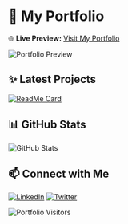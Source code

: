 # 🚀 My Portfolio

🌐 **Live Preview:** [Visit My Portfolio](https://viveksaha18.github.io/portfolio/)

![Portfolio Preview](https://viveksaha18.github.io/portfolio/screenshot.png)

## ✨ Latest Projects
[![ReadMe Card](https://github-readme-stats.vercel.app/api/pin/?viveksaha18=viveksaha18&repo=portfolio)](https://github.com/viveksaha18/portfolio)

## 📊 GitHub Stats
![GitHub Stats](https://github-readme-stats.vercel.app/api?viveksaha18=viveksaha18&show_icons=true&theme=radical)

## 📫 Connect with Me
[![LinkedIn](https://img.shields.io/badge/LinkedIn-blue?style=for-the-badge&logo=linkedin)](https://www.linkedin.com/in/vivek-saha-7774b42b9/)
[![Twitter](https://img.shields.io/badge/Twitter-blue?style=for-the-badge&logo=twitter)](https://x.com/viveksaha2004)

![Portfolio Visitors](https://komarev.com/ghpvc/?viveksaha18=viveksaha18&color=blue)
